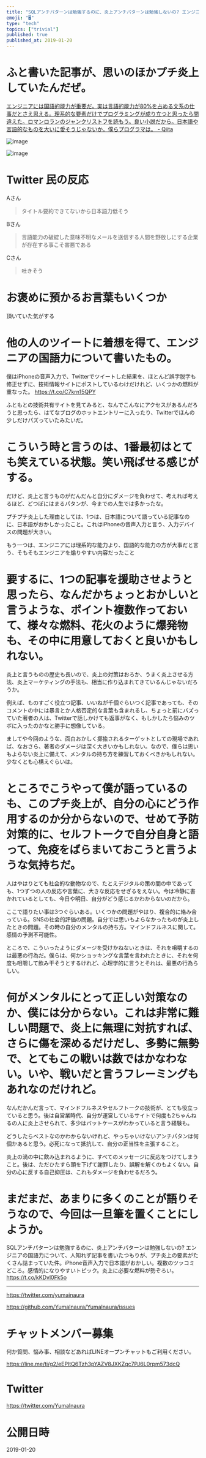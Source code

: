 ```yaml
---
title: "SQLアンチパターンは勉強するのに、炎上アンチパターンは勉強しないの? エンジニアの国語力について、人知れず記事を書いたつもりが、プチ炎上の"
emoji: "🖥"
type: "tech"
topics: ["trivial"]
published: true
published_at: 2019-01-20
---
```




# ふと書いた記事が、思いのほかプチ炎上していたんだぜ。

[エンジニアには国語的能力が重要だ。実は言語的能力が80%を占める文系の仕事だとさえ思える。理系的な要素だけでプログラミングが成り立つと思ったら間違えた。ロマンロランのジャンクリストフを読もう。良い小説だから。日本語や言語的なものを大いに愛そうじゃないか。僕らプログラマは。 - Qiita](https://qiita.com/YumaInaura/items/8a0cc0721ae78175bce4)

![image](https://user-images.githubusercontent.com/13635059/51438972-e7eb4980-1cf6-11e9-8525-a0178b4e3f06.png)

![image](https://user-images.githubusercontent.com/13635059/51438990-3dbff180-1cf7-11e9-9665-c3c8beeaa3d7.png)

# Twitter 民の反応

Aさん

>タイトル要約できてないから日本語力低そう

Bさん

>言語能力の破綻した意味不明なメールを送信する人間を野放しにする企業が存在する事こそ害悪である

Cさん

>吐きそう

# お褒めに預かるお言葉もいくつか

頂いていた気がする

# 他の人のツイートに着想を得て、エンジニアの国語力について書いたもの。



僕はiPhoneの音声入力で、Twitterでツイートした結果を、ほとんど誤字脱字も修正せずに、技術情報サイトにポストしているわけだけれど、いくつかの燃料が重なった。 https://t.co/C7krn15QPY

ふともとの技術共有サイトを見てみると、なんでこんなにアクセスがあるんだろうと思ったら、はてなブログのホットエントリーに入ったり、Twitterでほんの少しだけパズっていたみたいだ。

# こういう時と言うのは、1番最初はとても笑えている状態。笑い飛ばせる感じがする。



だけど、炎上と言うものがだんだんと自分にダメージを負わせて、考えれば考えるほど、どつぼにはまるパタンが、今までの人生では多かったな。

プチプチ炎上した理由としては、1つは、日本語について語っている記事なのに、日本語がおかしかったこと。これはiPhoneの音声入力と言う、入力デバイスの問題が大きい。



もう一つは、エンジニアには理系的な能力より、国語的な能力の方が大事だと言う、そもそもエンジニアを煽りやすい内容だったこと

# 要するに、1つの記事を援助させようと思ったら、なんだかちょっとおかしいと言うような、ポイント複数作っておいて、様々な燃料、花火のように爆発物も、その中に用意しておくと良いかもしれない。

炎上と言うものの歴史も長いので、炎上の対策はおろか、うまく炎上させる方法、炎上マーケティングの手法も、相当に作り込まれてきているんじゃないだろうか。

例えば、ものすごく役立つ記事、いいねが千個ぐらいつく記事であっても、そのコメントの中には暴言とか人格否定的な言葉も含まれるし、ちょっと前にバズっていた著者の人は、Twitterで話しかけても返事がなく、もしかしたら悩みのツボに入ったのかなと勝手に想像している。

ましてや今回のような、面白おかしく揶揄されるターゲットとしての現場であれば、なおさら、著者のダメージは深く大きいかもしれない。なので、僕らは思いもよらない炎上に備えて、メンタルの持ち方を練習しておくべきかもしれない。少なくとも心構えぐらいは。

# ところでこうやって僕が語っているのも、このプチ炎上が、自分の心にどう作用するのか分からないので、せめて予防対策的に、セルフトークで自分自身と語って、免疫をばらまいておこうと言うような気持ちだ。

人はやはりとても社会的な動物なので、たとえデジタルの策の間の中であっても、1つずつの人の反応や言葉に、大きな反応をせざるをえない。今は冷静に書かれているとしても、今日や明日、自分がどう感じるかわからないのだから。

ここで語りたい事は3つぐらいある。いくつかの問題がやはり、複合的に絡み合っている。SNSの社会的評価の問題。自分では思いもよらなかったものが炎上したときの問題。その時の自分のメンタルの持ち方。マインドフルネスに関して。感情の予測不可能性。

ところで、こういったようにダメージを受けかねないときは、それを咀嚼するのは最悪の行為だ。僕らは、何かショッキングな言葉を言われたときに、それを何度も咀嚼して飲み干そうとするけれど、心理学的に言うとそれは、最悪の行為らしい。

# 何がメンタルにとって正しい対策なのか、僕には分からない。これは非常に難しい問題で、炎上に無理に対抗すれば、さらに傷を深めるだけだし、多勢に無勢で、とてもこの戦いは数ではかなわない。いや、戦いだと言うフレーミングもあれなのだけれど。

なんだかんだ言って、マインドフルネスやセルフトークの技術が、とても役立っていると思う。後は自営業時代、自分が運営しているサイトで何度も2ちゃんねるの人に炎上させられて、多少はバットケースがわかっていると言う経験も。

どうしたらベストなのかわからないけれど、やっちゃいけないアンチパタンは何個かあると思う。必死になって抵抗して、自分の正当性を主張すること。

炎上の渦の中に飲み込まれるように、すべてのメッセージに反応をつけてしまうこと。後は、ただひたすら頭を下げて謝罪したり、誤解を解くのもよくない。自分の心に反する自己抑圧は、これもダメージを負わせるだろう。

# まだまだ、あまりに多くのことが語りそうなので、今回は一旦筆を置くことにしようか。

SQLアンチパターンは勉強するのに、炎上アンチパターンは勉強しないの? エンジニアの国語力について、人知れず記事を書いたつもりが、プチ炎上の要素がたくさん詰まっていた件。iPhone音声入力で日本語がおかしい。複数のツッコミどころ。感情的になりやすいトピック。炎上に必要な燃料が勢ぞろい。 https://t.co/kKDvl0Fk5o

---

https://twitter.com/yumainaura

https://github.com/YumaInaura/YumaInaura/issues









<!-- Update From Qiita API -->

# チャットメンバー募集


何か質問、悩み事、相談などあればLINEオープンチャットもご利用ください。

https://line.me/ti/g2/eEPltQ6Tzh3pYAZV8JXKZqc7PJ6L0rpm573dcQ





# Twitter


https://twitter.com/YumaInaura


<!-- Update From Qiita API -->



# 公開日時

2019-01-20
